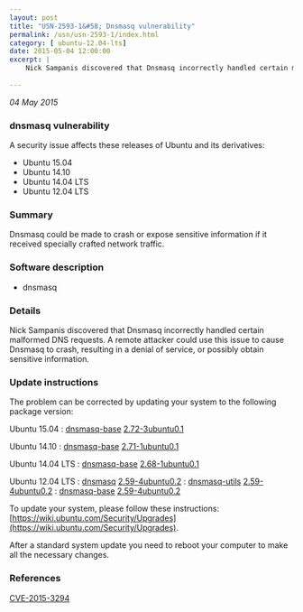 ```yaml
---
layout: post
title: "USN-2593-1&#58; Dnsmasq vulnerability"
permalink: /usn/usn-2593-1/index.html
category: [ ubuntu-12.04-lts]
date: 2015-05-04 12:00:00
excerpt: |
    Nick Sampanis discovered that Dnsmasq incorrectly handled certain malformed DNS requests. A remote attacker could use this issue to cause Dnsmasq to crash, resulting in a denial of service, or possibly obtain sensitive information. 
    
--- 
```

 
 

*04 May 2015*

### dnsmasq vulnerability

A security issue affects these releases of Ubuntu and its derivatives:

* Ubuntu 15.04
* Ubuntu 14.10
* Ubuntu 14.04 LTS
* Ubuntu 12.04 LTS

### Summary

Dnsmasq could be made to crash or expose sensitive information if it received specially crafted network traffic.

### Software description

* dnsmasq 

### Details

Nick Sampanis discovered that Dnsmasq incorrectly handled certain malformed DNS requests. A remote attacker could use this issue to cause Dnsmasq to crash, resulting in a denial of service, or possibly obtain sensitive information. 

### Update instructions

The problem can be corrected by updating your system to the following package version:

Ubuntu 15.04
 : [dnsmasq-base](https://launchpad.net/ubuntu/+source/dnsmasq) <span> [2.72-3ubuntu0.1](https://launchpad.net/ubuntu/+source/dnsmasq/2.72-3ubuntu0.1) </span> 

Ubuntu 14.10
 : [dnsmasq-base](https://launchpad.net/ubuntu/+source/dnsmasq) <span> [2.71-1ubuntu0.1](https://launchpad.net/ubuntu/+source/dnsmasq/2.71-1ubuntu0.1) </span> 

Ubuntu 14.04 LTS
 : [dnsmasq-base](https://launchpad.net/ubuntu/+source/dnsmasq) <span> [2.68-1ubuntu0.1](https://launchpad.net/ubuntu/+source/dnsmasq/2.68-1ubuntu0.1) </span> 

Ubuntu 12.04 LTS
 : [dnsmasq](https://launchpad.net/ubuntu/+source/dnsmasq) <span> [2.59-4ubuntu0.2](https://launchpad.net/ubuntu/+source/dnsmasq/2.59-4ubuntu0.2) </span> 
 : [dnsmasq-utils](https://launchpad.net/ubuntu/+source/dnsmasq) <span> [2.59-4ubuntu0.2](https://launchpad.net/ubuntu/+source/dnsmasq/2.59-4ubuntu0.2) </span> 
 : [dnsmasq-base](https://launchpad.net/ubuntu/+source/dnsmasq) <span> [2.59-4ubuntu0.2](https://launchpad.net/ubuntu/+source/dnsmasq/2.59-4ubuntu0.2) </span> 

To update your system, please follow these instructions: [https://wiki.ubuntu.com/Security/Upgrades](https://wiki.ubuntu.com/Security/Upgrades).

After a standard system update you need to reboot your computer to make all the necessary changes. 

### References

 
 [CVE-2015-3294](http://people.ubuntu.com/~ubuntu-security/cve/CVE-2015-3294)
 

